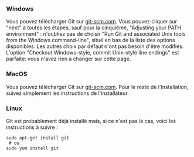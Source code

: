 ### Windows

Vous pouvez télécharger Git sur [git-scm.com](http://git-scm.com/). Vous pouvez cliquer sur "next" à toutes les étapes, sauf pour la cinquième, "Adjusting your PATH environment" : n'oubliez pas de choisir "Run Git and associated Unix tools from the Windows command-line", situé en bas de la liste des options disponibles. Les autres choix par défaut n'ont pas besoin d'être modifiés. L'option "Checkout Windows-style, commit Unix-style line endings" est parfaite: vous n'avez rien à changer sur cette page.

### MacOS

Vous pouvez télécharger Git sur [git-scm.com](http://git-scm.com/). Pour le reste de l'installation, suivez simplement les instructions de l'installateur.

### Linux

Git est probablement déjà installé mais, si ce n'est pas le cas, voici les instructions à suivre :

    sudo apt-get install git
     # ou
    sudo yum install git